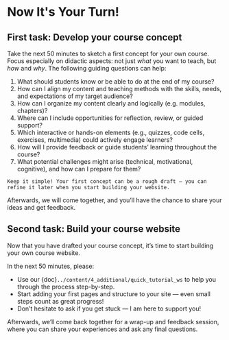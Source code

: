 # Now It's Your Turn!

## First task: Develop your course concept
Take the next 50 minutes to sketch a first concept for your own course. Focus especially on didactic aspects: not just _what_ you want to teach, but _how_ and _why_. The following guiding questions can help:

1. What should students know or be able to do at the end of my course?
2. How can I align my content and teaching methods with the skills, needs, and expectations of my target audience?
3. How can I organize my content clearly and logically (e.g. modules, chapters)?
4. Where can I include opportunities for reflection, review, or guided support?
5. Which interactive or hands-on elements (e.g., quizzes, code cells, exercises, multimedia) could actively engage learners?
6. How will I provide feedback or guide students’ learning throughout the course?
7. What potential challenges might arise (technical, motivational, cognitive), and how can I prepare for them?

```{tip}
Keep it simple! Your first concept can be a rough draft — you can refine it later when you start building your website.
```

Afterwards, we will come together, and you’ll have the chance to share your ideas and get feedback.


## Second task: Build your course website

Now that you have drafted your course concept, it’s time to start building your own course website.

In the next 50 minutes, please:

- Use our {doc}`../content/4_additional/quick_tutorial_ws` to help you through the process step-by-step.
- Start adding your first pages and structure to your site — even small steps count as great progress!
- Don’t hesitate to ask if you get stuck — I am here to support you!

Afterwards, we’ll come back together for a wrap-up and feedback session, where you can share your experiences and ask any final questions.
